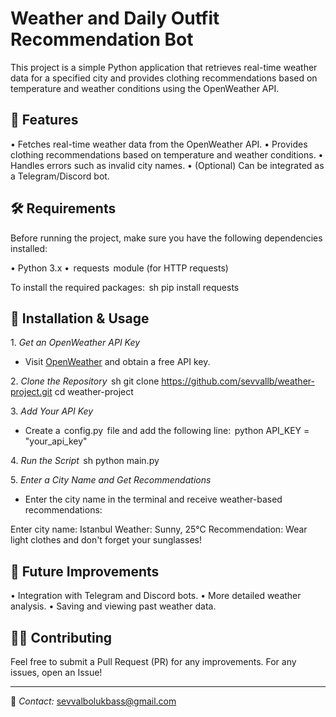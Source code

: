 # Weather and Daily Outfit Recommendation Bot

This project is a simple Python application that retrieves real-time weather data for a specified city and provides clothing recommendations based on temperature and weather conditions using the OpenWeather API.

## 🚀 Features
•⁠  ⁠Fetches real-time weather data from the OpenWeather API.
•⁠  ⁠Provides clothing recommendations based on temperature and weather conditions.
•⁠  ⁠Handles errors such as invalid city names.
•⁠  ⁠(Optional) Can be integrated as a Telegram/Discord bot.

## 🛠️ Requirements

Before running the project, make sure you have the following dependencies installed:

•⁠  ⁠Python 3.x
•⁠  ⁠⁠ requests ⁠ module (for HTTP requests)

To install the required packages:
⁠ sh
pip install requests
 ⁠

## 🔧 Installation & Usage

1.⁠ ⁠*Get an OpenWeather API Key*
   - Visit [OpenWeather](https://openweathermap.org/api) and obtain a free API key.
   
2.⁠ ⁠*Clone the Repository*
⁠ sh
git clone https://github.com/sevvallb/weather-project.git
cd weather-project
 ⁠

3.⁠ ⁠*Add Your API Key*
   - Create a ⁠ config.py ⁠ file and add the following line:
⁠ python
API_KEY = "your_api_key"
 ⁠

4.⁠ ⁠*Run the Script*
⁠ sh
python main.py
 ⁠

5.⁠ ⁠*Enter a City Name and Get Recommendations*
   - Enter the city name in the terminal and receive weather-based recommendations:

Enter city name: Istanbul
Weather: Sunny, 25°C
Recommendation: Wear light clothes and don't forget your sunglasses!


## 📌 Future Improvements
•⁠  ⁠Integration with Telegram and Discord bots.
•⁠  ⁠More detailed weather analysis.
•⁠  ⁠Saving and viewing past weather data.

## 👨‍💻 Contributing
Feel free to submit a Pull Request (PR) for any improvements. For any issues, open an Issue!

---

📩 *Contact:*
sevvalbolukbass@gmail.com
